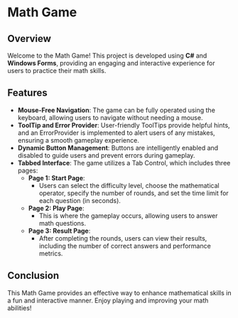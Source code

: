 # Math Game  

## Overview  
Welcome to the Math Game! This project is developed using **C#** and **Windows Forms**, providing an engaging and interactive experience for users to practice their math skills.  

## Features  
- **Mouse-Free Navigation**: The game can be fully operated using the keyboard, allowing users to navigate without needing a mouse.   
- **ToolTip and Error Provider**: User-friendly ToolTips provide helpful hints, and an ErrorProvider is implemented to alert users of any mistakes, ensuring a smooth gameplay experience.  
- **Dynamic Button Management**: Buttons are intelligently enabled and disabled to guide users and prevent errors during gameplay.  
- **Tabbed Interface**: The game utilizes a Tab Control, which includes three pages:  
  - **Page 1: Start Page**:   
    - Users can select the difficulty level, choose the mathematical operator, specify the number of rounds, and set the time limit for each question (in seconds).  
  - **Page 2: Play Page**:   
    - This is where the gameplay occurs, allowing users to answer math questions.  
  - **Page 3: Result Page**:   
    - After completing the rounds, users can view their results, including the number of correct answers and performance metrics.  

## Conclusion  
This Math Game provides an effective way to enhance mathematical skills in a fun and interactive manner. Enjoy playing and improving your math abilities!

